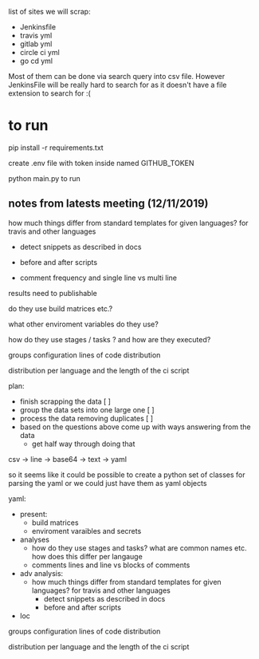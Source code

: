 list of sites we will scrap:
- Jenkinsfile
- travis yml
- gitlab yml
- circle ci yml
- go cd yml


Most of them can be done via search query into csv file. However JenkinsFile will be really hard to search for as it doesn't have a file extension to search for :(


# to run
pip install -r requirements.txt

create .env file with token inside named GITHUB_TOKEN

python main.py to run


## notes from latests meeting (12/11/2019)

how much things differ from standard templates for given languages? for travis and other languages 
- detect snippets as described in docs
- before and after scripts

- comment frequency and single line vs multi line

results need to publishable

do they use build matrices etc.?

what other enviroment variables do they use?

how do they use stages / tasks ? and how are they executed?

groups configuration lines of code distribution 

distribution per language and the length of the ci script


plan:
- finish scrapping the data [ ]
- group the data sets into one large one [ ]
- process the data removing duplicates [ ]
- based on the questions above come up with ways answering from the data
	- get half way through doing that 



csv -> line -> base64 -> text -> yaml


so it seems like it could be possible to create a python set of classes for parsing the yaml
or we could just have them as yaml objects



yaml:
- present:
  - build matrices
  - enviroment varaibles and secrets
- analyses
  - how do they use stages and tasks? what are common names etc. how does this differ per langauge
  - comments lines and line vs blocks of comments
- adv analysis:
  - how much things differ from standard templates for given languages? for travis and other languages 
    - detect snippets as described in docs
    - before and after scripts
- loc 


groups configuration lines of code distribution 

distribution per language and the length of the ci script
